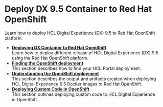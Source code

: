 # Deploy DX 9.5 Container to Red Hat OpenShift

Learn how to deploy HCL Digital Experience \(DX\) 9.5 to Red Hat OpenShift platform.

-   **[Deploying DX Container to Red Hat OpenShift](../containerization/deploy_openshift.md)**  
Learn how to deploy different release of HCL Digital Experience \(DX\) 9.5 using the Red Hat OpenShift platform.
-   **[Finding the OpenShift deployment](../containerization/finding_openshift_deployment.md)**  
This section describes how to find your HCL Portal deployment.
-   **[Understanding the OpenShift deployment](../containerization/understanding_openshift_deployment.md)**  
This section describes the output and artifacts created when deploying HCL Digital Experience 9.5 Docker images to Red Hat OpenShift.
-   **[Deploying Custom Code in OpenShift](../containerization/deploying_custom_code_openshift.md)**  
This section outlines deploying custom code to HCL Digital Experience in OpenShift.




